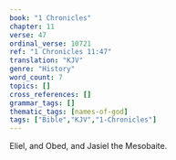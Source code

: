 ```yaml
---
book: "1 Chronicles"
chapter: 11
verse: 47
ordinal_verse: 10721
ref: "1 Chronicles 11:47"
translation: "KJV"
genre: "History"
word_count: 7
topics: []
cross_references: []
grammar_tags: []
thematic_tags: [names-of-god]
tags: ["Bible","KJV","1-Chronicles"]
---
```

Eliel, and Obed, and Jasiel the Mesobaite.
